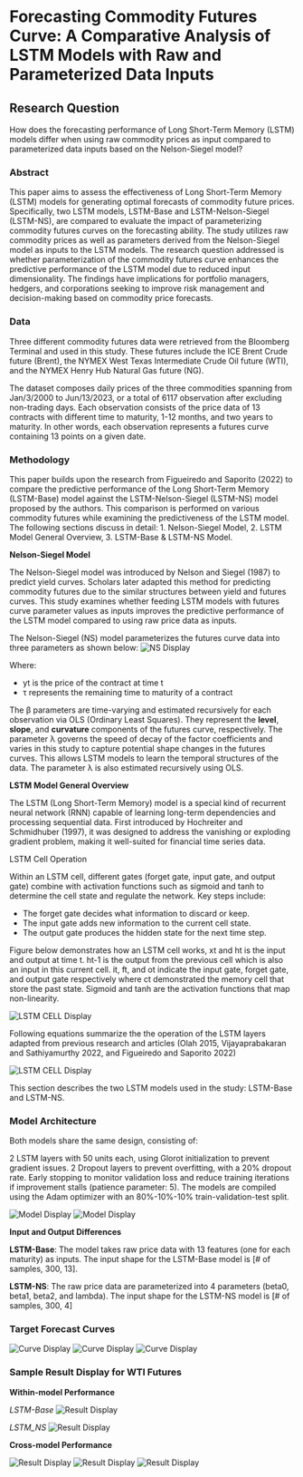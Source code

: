 # Forecasting Commodity Futures Curve: A Comparative Analysis of LSTM Models with Raw and Parameterized Data Inputs

## **Research Question** <br>

How does the forecasting performance of Long Short-Term Memory (LSTM) models differ when using raw commodity prices as input compared to parameterized data inputs based on the Nelson-Siegel model?

### **Abstract** <br> 

This paper aims to assess the effectiveness of Long Short-Term Memory (LSTM) models for generating optimal forecasts of commodity future prices. Specifically, two LSTM models, LSTM-Base and LSTM-Nelson-Siegel (LSTM-NS), are compared to evaluate the impact of parameterizing commodity futures curves on the forecasting ability. The study utilizes raw commodity prices as well as parameters derived from the Nelson-Siegel model as inputs to the LSTM models. The research question addressed is whether parameterization of the commodity futures curve enhances the predictive performance of the LSTM model due to reduced input dimensionality. The findings have implications for portfolio managers, hedgers, and corporations seeking to improve risk management and decision-making based on commodity price forecasts.

### **Data** <br>

Three different commodity futures data were retrieved from the Bloomberg Terminal and used in this study. These futures include the ICE Brent Crude future (Brent), the NYMEX West Texas Intermediate Crude Oil future (WTI), and the NYMEX Henry Hub Natural Gas future (NG).  

The dataset composes daily prices of the three commodities spanning from Jan/3/2000 to Jun/13/2023, or a total of 6117 observation after excluding non-trading days. Each observation consists of the price data of 13 contracts with different time to maturity, 1-12 months, and two years to maturity. In other words, each observation represents a futures curve containing 13 points on a given date.

### **Methodology** <br>

This paper builds upon the research from Figueiredo and Saporito (2022) to compare the predictive performance of the Long Short-Term Memory (LSTM-Base) model against the LSTM-Nelson-Siegel (LSTM-NS) model proposed by the authors. This comparison is performed on various commodity futures while examining the predictiveness of the LSTM model. The following sections discuss in detail: 1. Nelson-Siegel Model, 2. LSTM Model General Overview, 3. LSTM-Base & LSTM-NS Model.

**Nelson-Siegel Model**

The Nelson-Siegel model was introduced by Nelson and Siegel (1987) to predict yield curves. Scholars later adapted this method for predicting commodity futures due to the similar structures between yield and futures curves. This study examines whether feeding LSTM models with futures curve parameter values as inputs improves the predictive performance of the LSTM model compared to using raw price data as inputs.

The Nelson-Siegel (NS) model parameterizes the futures curve data into three parameters as shown below:
![NS Display](https://github.com/StevenYangts/Research-LSTM_CommFutCurve_Fcst/blob/main/NS_Formula.png)

Where: <br>

  * yt is the price of the contract at time t
  * τ represents the remaining time to maturity of a contract <br>

The β parameters are time-varying and estimated recursively for each observation via OLS (Ordinary Least Squares). They represent the **level**, **slope**, and **curvature** components of the futures curve, respectively. The parameter λ governs the speed of decay of the factor coefficients and varies in this study to capture potential shape changes in the futures curves. This allows LSTM models to learn the temporal structures of the data. The parameter λ is also estimated recursively using OLS.

**LSTM Model General Overview**<br>

The LSTM (Long Short-Term Memory) model is a special kind of recurrent neural network (RNN) capable of learning long-term dependencies and processing sequential data. First introduced by Hochreiter and Schmidhuber (1997), it was designed to address the vanishing or exploding gradient problem, making it well-suited for financial time series data.

LSTM Cell Operation <br>

Within an LSTM cell, different gates (forget gate, input gate, and output gate) combine with activation functions such as sigmoid and tanh to determine the cell state and regulate the network. Key steps include:

  * The forget gate decides what information to discard or keep.
  * The input gate adds new information to the current cell state.
  * The output gate produces the hidden state for the next time step.

 Figure below demonstrates how an LSTM cell works, xt and ht is the input and output at time t. ht-1 is the output from the previous cell which is also an input in this current cell. it, ft, and ot indicate the input gate, forget gate, and output gate respectively where ct demonstrated the memory cell that 
store the past state. Sigmoid and tanh are the activation functions that map non-linearity.<br>

![LSTM CELL Display](https://github.com/StevenYangts/Research-LSTM_CommFutCurve_Fcst/blob/main/LSTM_Cell.png)

Following equations summarize the the operation of the LSTM layers adapted from previous research and articles (Olah 2015, Vijayaprabakaran and Sathiyamurthy 2022, and Figueiredo and Saporito 2022)

![LSTM CELL Display](https://github.com/StevenYangts/Research-LSTM_CommFutCurve_Fcst/blob/main/Gate_act_fcts.png)

This section describes the two LSTM models used in the study: LSTM-Base and LSTM-NS.

### **Model Architecture** <br>

Both models share the same design, consisting of:<br>

2 LSTM layers with 50 units each, using Glorot initialization to prevent gradient issues.
2 Dropout layers to prevent overfitting, with a 20% dropout rate.
Early stopping to monitor validation loss and reduce training iterations if improvement stalls (patience parameter: 5).
The models are compiled using the Adam optimizer with an 80%-10%-10% train-validation-test split.

![Model Display](https://github.com/StevenYangts/Research-LSTM_CommFutCurve_Fcst/blob/main/Model_arch.png)
![Model Display](https://github.com/StevenYangts/Research-LSTM_CommFutCurve_Fcst/blob/main/Model_arch_2.png) <br>


**Input and Output Differences**

**LSTM-Base**: The model takes raw price data with 13 features (one for each maturity) as inputs. The input shape for the LSTM-Base model is [# of samples, 300, 13]. <br>

**LSTM-NS**: The raw price data are parameterized into 4 parameters (beta0, beta1, beta2, and lambda). The input shape for the LSTM-NS model is [# of samples, 300, 4] <br>


### Target Forecast Curves 

![Curve Display](https://github.com/StevenYangts/Research-LSTM_CommFutCurve_Fcst/blob/main/NG_curve_ot.png)
![Curve Display](https://github.com/StevenYangts/Research-LSTM_CommFutCurve_Fcst/blob/main/Brent_curve_ot.png)
![Curve Display](https://github.com/StevenYangts/Research-LSTM_CommFutCurve_Fcst/blob/main/WTI_curve_ot.png)


### **Sample Result Display for WTI Futures**

**Within-model Performance**

*LSTM-Base*
![Result Display](https://github.com/StevenYangts/Research-LSTM_CommFutCurve_Fcst/blob/main/LSTM_Base_result.png)

*LSTM_NS*
![Result Display](https://github.com/StevenYangts/Research-LSTM_CommFutCurve_Fcst/blob/main/LSTM_NS_result.png)


**Cross-model Performance**

![Result Display](https://github.com/StevenYangts/Research-LSTM_CommFutCurve_Fcst/blob/main/NG_result.png)
![Result Display](https://github.com/StevenYangts/Research-LSTM_CommFutCurve_Fcst/blob/main/Brent_result.png)
![Result Display](https://github.com/StevenYangts/Research-LSTM_CommFutCurve_Fcst/blob/main/WTI_result.png)
